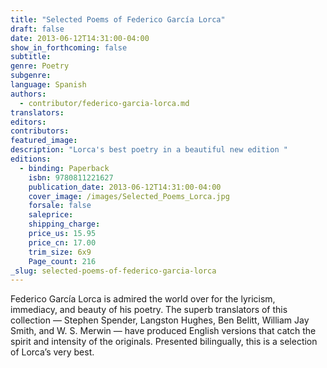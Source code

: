 ```yaml
---
title: "Selected Poems of Federico García Lorca"
draft: false
date: 2013-06-12T14:31:00-04:00
show_in_forthcoming: false
subtitle:
genre: Poetry
subgenre:
language: Spanish
authors:
  - contributor/federico-garcia-lorca.md
translators:
editors:
contributors:
featured_image:
description: "Lorca's best poetry in a beautiful new edition "
editions:
  - binding: Paperback
    isbn: 9780811221627
    publication_date: 2013-06-12T14:31:00-04:00
    cover_image: /images/Selected_Poems_Lorca.jpg
    forsale: false
    saleprice:
    shipping_charge:
    price_us: 15.95
    price_cn: 17.00
    trim_size: 6x9
    Page_count: 216
_slug: selected-poems-of-federico-garcia-lorca
---
```


Federico García Lorca is admired the world over for the lyricism, immediacy, and beauty of his poetry. The superb translators of this collection — Stephen Spender, Langston Hughes, Ben Belitt, William Jay Smith, and W. S. Merwin — have produced English versions that catch the spirit and intensity of the originals. Presented bilingually, this is a selection of Lorca’s very best.

